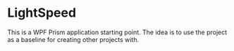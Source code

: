 # LightSpeed

This is a WPF Prism application starting point. The idea is to use the project as a baseline for creating other projects with.

